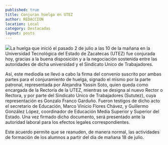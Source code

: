 ```yaml
---
published: true
title: Conjuran huelga en UTEZ
author: REDACCION
location: Local
category: Destacadas
layout: posts
---
```


![](http://i.imgur.com/ubR9r6Zm.jpg)La huelga que inició el pasado 2 de julio a las 10 de la mañana en la Universidad Tecnológica del Estado de Zacatecas (UTEZ) fue conjurada hoy, gracias a la buena disposición y a la negociación sostenida entre las autoridades de dicha universidad y el Sindicato Unico de Trabajadores.

Así, este mediodía se llevó a cabo la firma del convenio suscrito por ambas partes para el conjuramiento de huelga, signado el mismo por la parte patronal, representada por Alejandra Yassin Soto, quien queda como encargada de la Rectoría de la UTEZ, mientras se designa al nuevo Rector o Rectora, y por parte del Sindicato Unico de Trabajadores (Sututez), cuya representación es Gonzalo Franco Garduño. Fueron testigos de dicho acto el secretario de Educación, Marco Vinicio Flores Chávez, y Guillermo González López, coordinador de Educación Media Superior y Superior del Estado. Una vez firmado dicho documento, será presentado ante la autoridad laboral para los efectos legales correspondientes.

Este acuerdo permite que se reanuden, de manera normal, las actividades de formación de los alumnos a partir del día de mañana 18 de julio.
